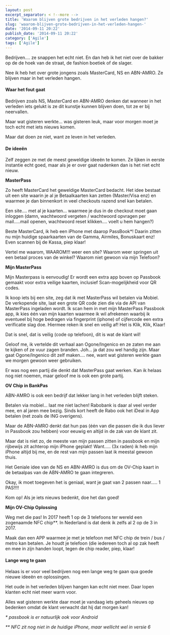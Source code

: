 ```yaml
---
layout: post
excerpt_separator: < !--more -->
title: 'Waarom blijven grote bedrijven in het verleden hangen?'
slug: 'waarom-blijven-grote-bedrijven-in-het-verleden-hangen-'
date: '2014-09-11 20:22'
publish_date: '2014-09-11 20:22'
category: ['Agile']
tags: ['Agile']
---
```

Bedrijven…. ze snappen het echt niet. En dan heb ik het niet over de bakker op
de de hoek van de straat, de fashion boetiek of de slager.  
  
Nee ik heb het over grote jongens zoals MasterCard, NS en ABN-AMRO. Ze blijven
maar in het verleden hangen.

#### Waar het fout gaat

Bedrijven zoals NS, MasterCard en ABN-AMRO denken dat wanneer in het verleden
iets gelukt is ze dit kunstje kunnen blijven doen, tot ze er bij neervallen.  
  
Maar wat gisteren werkte… was gisteren leuk, maar voor morgen moet je toch
echt met iets nieuws komen.  
  
Maar dat doen ze niet, want ze leven in het verleden.

#### De ideeën

Zelf zeggen ze met de meest geweldige ideeën te komen. Ze lijken in eerste
instantie echt goed, maar als je er over gaat nadenken dan is het niet echt
nieuw.  
  
 **MasterPass**  
  
Zo heeft MasterCard het geweldige MasterCard bedacht. Het idee bestaat uit een
site waarin je al je Betaalkaarten kan zetten (Master/Visa enz) en waarmee je
dan binnenkort in veel checkouts razend snel kan betalen.  
  
Een site…. met al je kaarten… waarmee je dus in de checkout moet gaan inloggen
(damn, wachtwoord vergeten / wachtwoord opvragen per mail…..mail openen,
wachtwoord reset klikken…. voelt u hem hangen?)  
  
Beste MasterCard, ik heb een iPhone met daarop PassBook*! Daarin zitten nu
mijn huidige spaarkaarten van de Gamma, Airmiles, Bonuskaart enz! Even scannen
bij de Kassa, piep klaar!  
  
Vertel me waarom, WAAROM!!! weer een site? Waarom weer springen uit een betaal
proces van de winkel? Waarom niet gewoon via mijn Telefoon?  
  
 **Mijn MasterPass**  
  
Mijn Masterpass is eenvoudig! Er wordt een extra app boven op Passbook gemaakt
voor extra veilige kaarten, inclusief Scan-mogelijkheid voor QR codes.  
  
Ik koop iets bij een site, zeg dat ik met MasterPass wil betalen via Mobiel.
De verkopende site, laat een grote QR code zien die via de API van MasterPass
ingeladen wordt. Ik scan hem in met mijn MasterPass Passbook app, ik kies één
van mijn kaarten waarmee ik wil afrekenen waarbij ik eventueel bij hoge
bedragen via fingerprint (iphone) of cijfercode een extra verificatie slag
doe. Hiermee reken ik snel en veilig af! Het is Klik, Klik, Klaar!  
  
Dat is snel, dat is veilig (code op telefoon), dit is wat de klant wil!  
  
Geloof me, ik vertelde dit verhaal aan Ogone/Ingenico en ze zaten me aan te
kijken of ze vuur zagen branden. Joh… ja dat zou wel handig zijn. Maar gaat
Ogone/Ingenico dit zelf maken…. nee, want wat gisteren werkte gaan we morgen
gewoon weer gebruiken.  
  
Er was nog een partij die denkt dat MasterPass gaat werken. Kan ik helaas nog
niet noemen, maar geloof me is ook een grote partij.  
  
 **OV Chip in BankPas**  
  
ABN-AMRO is ook een bedrijf dat lekker lang in het verleden blijft steken.  
  
Betalen via mobiel… laat me niet lachen! Rabobank is daar al veel verder mee,
en al jaren mee bezig. Sinds kort heeft de Rabo ook het iDeal in App betalen
(net zoals de ING overigens).  
  
Maar de ABN-AMRO denkt dat hun pas (één van die passen die ik dus liever in
Passbook zou hebben) voor eeuwig en altijd in de zak van de klant zit.  
  
Maar dat is niet zo, de meeste van mijn passen zitten in passbook en mijn
rijbewijs zit achterop mijn iPhone geplakt! Want….. (3x raden) ik heb mijn
iPhone altijd bij me, en de rest van mijn passen laat ik meestal gewoon thuis.  
  
Het Geniale idee van de NS en ABN-AMRO is dus om de OV-Chip kaart in de
betaalpas van de ABN-AMRO te gaan integreren.  
  
Okay, ik moet toegeven het is geniaal, want je gaat van 2 passen naar….. 1
PAS!!!!  
  
Kom op! Als je iets nieuws bedenkt, doe het dan goed!  
  
 **Mijn OV-Chip Oplossing**  
  
Weg met die pas! In 2017 heeft 1 op de 3 telefoons ter wereld een zogenaamde
NFC chip**. In Nederland is dat denk ik zelfs al 2 op de 3 in 2017.  
  
Maak dan een APP waarmee je met je telefoon met NFC chip de trein / bus /
metro kan betalen. Je houdt je telefoon (die iedereen toch al op zak heeft en
mee in zijn handen loopt, tegen de chip reader, piep, klaar!

#### Lange weg te gaan

Helaas is er voor veel bedrijven nog een lange weg te gaan qua goede nieuwe
ideeën en oplossingen.  
  
Het oude in het verleden blijven hangen kan echt niet meer. Daar lopen klanten
echt niet meer warm voor.  
  
Alles wat gisteren werkte daar moet je vandaag iets geheels nieuws op bedenken
omdat de klant verwacht dat hij dat morgen kan!  
  
 _* passbook is er natuurlijk ook voor Android_  
  
 _** NFC zit nog niet in de huidige iPhone, maar wellicht wel in versie 6_


